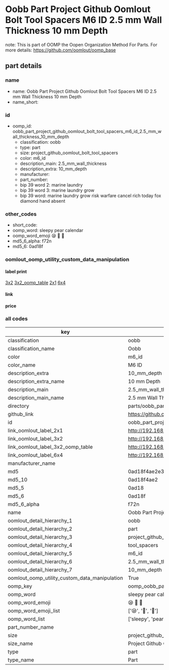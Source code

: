 # Oobb Part Project Github Oomlout Bolt Tool Spacers M6 ID 2.5 mm Wall Thickness 10 mm Depth  

note: This is part of OOMP the Oopen Organization Method For Parts. For more details: https://github.com/oomlout/oomp_base

##  part details
  







### name
* name: Oobb Part Project Github Oomlout Bolt Tool Spacers M6 ID 2.5 mm Wall Thickness 10 mm Depth
* name_short: 
### id
* oomp_id: oobb_part_project_github_oomlout_bolt_tool_spacers_m6_id_2.5_mm_wall_thickness_10_mm_depth
  * classification: oobb
  * type: part
  * size: project_github_oomlout_bolt_tool_spacers
  * color: m6_id
  * description_main: 2.5_mm_wall_thickness
  * description_extra: 10_mm_depth
  * manufacturer: 
  * part_number: 
  * bip 39 word 2: marine laundry
  * bip 39 word 3: marine laundry grow
  * bip 39 word: marine laundry grow risk warfare cancel rich today fox diamond hand absent

### other_codes
* short_code: 
* oomp_word: sleepy pear calendar
* oomp_word_emoji :sleepy: :pear: :calendar:
* md5_6_alpha: f72n
* md5_6: 0ad18f






### oomlout_oomp_utility_custom_data_manipulation
#### label print
[3x2](http://192.168.1.245:1112/?label=oomp%20f72n)
[3x2_oomp_table](http://192.168.1.108:1112/?label=oomp%20f72n)
[2x1](http://192.168.1.242:1112/?label=oomp%20f72n)
[6x4](http://192.168.1.55:1112/?label=oomp%20f72n)    

#### link

                              

#### price







### all codes 
| key | value |  
| --- | --- |  
| classification | oobb |  
| classification_name | Oobb |  
| color | m6_id |  
| color_name | M6 ID |  
| description_extra | 10_mm_depth |  
| description_extra_name | 10 mm Depth |  
| description_main | 2.5_mm_wall_thickness |  
| description_main_name | 2.5 mm Wall Thickness |  
| directory | parts/oobb_part_project_github_oomlout_bolt_tool_spacers_m6_id_2.5_mm_wall_thickness_10_mm_depth |  
| github_link | https://github.com/oomlout/oomlout_oomp_part_src/tree/main/parts/oobb_part_project_github_oomlout_bolt_tool_spacers_m6_id_2.5_mm_wall_thickness_10_mm_depth |  
| id | oobb_part_project_github_oomlout_bolt_tool_spacers_m6_id_2.5_mm_wall_thickness_10_mm_depth |  
| link_oomlout_label_2x1 | http://192.168.1.242:1112/?label=oomp%20f72n |  
| link_oomlout_label_3x2 | http://192.168.1.245:1112/?label=oomp%20f72n |  
| link_oomlout_label_3x2_oomp_table | http://192.168.1.108:1112/?label=oomp%20f72n |  
| link_oomlout_label_6x4 | http://192.168.1.55:1112/?label=oomp%20f72n |  
| manufacturer_name |  |  
| md5 | 0ad18f4ae2e3572884fb8ba6ce1f6c40 |  
| md5_10 | 0ad18f4ae2 |  
| md5_5 | 0ad18 |  
| md5_6 | 0ad18f |  
| md5_6_alpha | f72n |  
| name | Oobb Part Project Github Oomlout Bolt Tool Spacers M6 ID 2.5 mm Wall Thickness 10 mm Depth |  
| oomlout_detail_hierarchy_1 | oobb |  
| oomlout_detail_hierarchy_2 | part |  
| oomlout_detail_hierarchy_3 | project_github_bolt |  
| oomlout_detail_hierarchy_4 | tool_spacers |  
| oomlout_detail_hierarchy_5 | m6_id |  
| oomlout_detail_hierarchy_6 | 2.5_mm_wall_thickness |  
| oomlout_detail_hierarchy_7 | 10_mm_depth |  
| oomlout_oomp_utility_custom_data_manipulation | True |  
| oomp_key | oomp_oobb_part_project_github_oomlout_bolt_tool_spacers_m6_id_2.5_mm_wall_thickness_10_mm_depth |  
| oomp_word | sleepy pear calendar |  
| oomp_word_emoji | :sleepy: :pear: :calendar: |  
| oomp_word_emoji_list | [':sleepy:', ':pear:', ':calendar:'] |  
| oomp_word_list | ['sleepy', 'pear', 'calendar'] |  
| part_number_name |  |  
| size | project_github_oomlout_bolt_tool_spacers |  
| size_name | Project Github Oomlout Bolt Tool Spacers |  
| type | part |  
| type_name | Part |  
